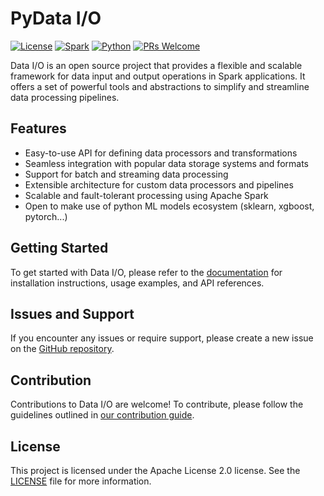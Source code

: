 # PyData I/O

[![License](https://img.shields.io/badge/License-Apache_2.0-blue.svg)](https://opensource.org/licenses/Apache-2.0)
[![Spark](https://img.shields.io/badge/Spark-3.5.2-blue)](https://spark.apache.org/releases/spark-release-3-5-2.html)
[![Python](https://img.shields.io/badge/python-3.11-red)](https://www.python.org/)
[![PRs Welcome](https://img.shields.io/badge/PRs-welcome-brightgreen.svg)][contributing]

Data I/O is an open source project that provides a flexible and scalable framework for data input and output operations in Spark applications. It offers a set of powerful tools and abstractions to simplify and streamline data processing pipelines.

## Features

- Easy-to-use API for defining data processors and transformations
- Seamless integration with popular data storage systems and formats
- Support for batch and streaming data processing
- Extensible architecture for custom data processors and pipelines
- Scalable and fault-tolerant processing using Apache Spark
- Open to make use of python ML models ecosystem (sklearn, xgboost, pytorch...)

## Getting Started
To get started with Data I/O, please refer to the [documentation][gettingstarted] for installation instructions, usage examples, and API references.

## Issues and Support
If you encounter any issues or require support, please create a new issue on the [GitHub repository][issues].

## Contribution
Contributions to Data I/O are welcome! To contribute, please follow the guidelines outlined in [our contribution guide][contributing].

## License
This project is licensed under the Apache License 2.0 license. See the [LICENSE][license] file for more information.

[gettingstarted]: https://amadeusitgroup.github.io/dataio-framework/getting-started.html
[documentation]: https://amadeusitgroup.github.io/dataio-framework/
[contributing]: CONTRIBUTING.md
[codeofconduct]: CODE_OF_CONDUCT.md
[license]: LICENSE
[repository]: https://github.com/AmadeusITGroup/dataio-framework
[issues]: https://github.com/AmadeusITGroup/dataio-framework/issues
